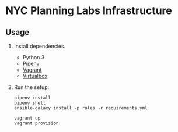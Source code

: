 # NYC Planning Labs Infrastructure

## Usage

1. Install dependencies.
    * Python 3
    * [Pipenv](https://docs.pipenv.org)
    * [Vagrant](https://www.vagrantup.com/)
    * [Virtualbox](https://www.virtualbox.org/)
1. Run the setup:

    ```shell
    pipenv install
    pipenv shell
    ansible-galaxy install -p roles -r requirements.yml

    vagrant up
    vagrant provision
    ```
